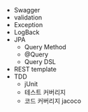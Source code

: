 * Swagger
* validation
* Exception
* LogBack
* JPA
  * Query Method
  * @Query
  * Query DSL
* REST template
* TDD
  * jUnit
  * 테스트 커버리지
  * 코드 커버리지 jacoco